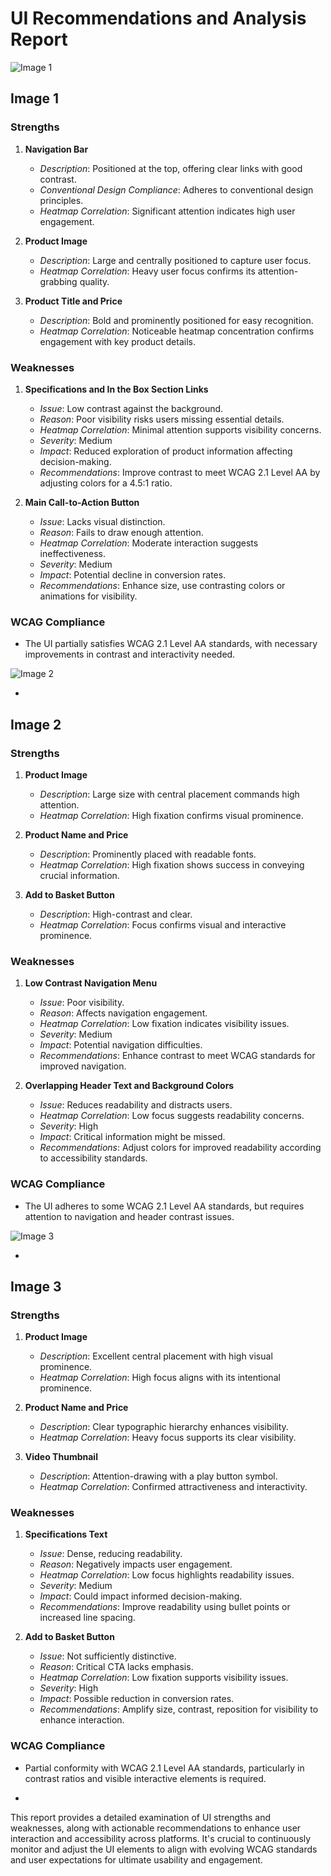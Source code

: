 # UI Recommendations and Analysis Report

![Image 1](heatmaps/p10-1.png)
## Image 1

### Strengths
1. **Navigation Bar**
   - *Description*: Positioned at the top, offering clear links with good contrast.
   - *Conventional Design Compliance*: Adheres to conventional design principles. 
   - *Heatmap Correlation*: Significant attention indicates high user engagement. 

2. **Product Image**
   - *Description*: Large and centrally positioned to capture user focus.
   - *Heatmap Correlation*: Heavy user focus confirms its attention-grabbing quality.

3. **Product Title and Price**
   - *Description*: Bold and prominently positioned for easy recognition.
   - *Heatmap Correlation*: Noticeable heatmap concentration confirms engagement with key product details.

### Weaknesses
1. **Specifications and In the Box Section Links**
   - *Issue*: Low contrast against the background.
   - *Reason*: Poor visibility risks users missing essential details.
   - *Heatmap Correlation*: Minimal attention supports visibility concerns.
   - *Severity*: Medium
   - *Impact*: Reduced exploration of product information affecting decision-making.
   - *Recommendations*: Improve contrast to meet WCAG 2.1 Level AA by adjusting colors for a 4.5:1 ratio.

2. **Main Call-to-Action Button**
   - *Issue*: Lacks visual distinction.
   - *Reason*: Fails to draw enough attention.
   - *Heatmap Correlation*: Moderate interaction suggests ineffectiveness.
   - *Severity*: Medium
   - *Impact*: Potential decline in conversion rates.
   - *Recommendations*: Enhance size, use contrasting colors or animations for visibility.

### WCAG Compliance
- The UI partially satisfies WCAG 2.1 Level AA standards, with necessary improvements in contrast and interactivity needed.




![Image 2](heatmaps/p10-2.png)








































-

## Image 2

### Strengths
1. **Product Image**
   - *Description*: Large size with central placement commands high attention.
   - *Heatmap Correlation*: High fixation confirms visual prominence.

2. **Product Name and Price**
   - *Description*: Prominently placed with readable fonts.
   - *Heatmap Correlation*: High fixation shows success in conveying crucial information.

3. **Add to Basket Button**
   - *Description*: High-contrast and clear.
   - *Heatmap Correlation*: Focus confirms visual and interactive prominence.

### Weaknesses
1. **Low Contrast Navigation Menu**
   - *Issue*: Poor visibility.
   - *Reason*: Affects navigation engagement.
   - *Heatmap Correlation*: Low fixation indicates visibility issues.
   - *Severity*: Medium
   - *Impact*: Potential navigation difficulties.
   - *Recommendations*: Enhance contrast to meet WCAG standards for improved navigation.

2. **Overlapping Header Text and Background Colors**
   - *Issue*: Reduces readability and distracts users.
   - *Heatmap Correlation*: Low focus suggests readability concerns.
   - *Severity*: High
   - *Impact*: Critical information might be missed.
   - *Recommendations*: Adjust colors for improved readability according to accessibility standards.

### WCAG Compliance
- The UI adheres to some WCAG 2.1 Level AA standards, but requires attention to navigation and header contrast issues.


























![Image 3](heatmaps/p10-3.png)















-

## Image 3

### Strengths
1. **Product Image**
   - *Description*: Excellent central placement with high visual prominence.
   - *Heatmap Correlation*: High focus aligns with its intentional prominence.

2. **Product Name and Price**
   - *Description*: Clear typographic hierarchy enhances visibility.
   - *Heatmap Correlation*: Heavy focus supports its clear visibility.

3. **Video Thumbnail**
   - *Description*: Attention-drawing with a play button symbol.
   - *Heatmap Correlation*: Confirmed attractiveness and interactivity.

### Weaknesses
1. **Specifications Text**
   - *Issue*: Dense, reducing readability.
   - *Reason*: Negatively impacts user engagement.
   - *Heatmap Correlation*: Low focus highlights readability issues.
   - *Severity*: Medium
   - *Impact*: Could impact informed decision-making.
   - *Recommendations*: Improve readability using bullet points or increased line spacing.

2. **Add to Basket Button**
   - *Issue*: Not sufficiently distinctive.
   - *Reason*: Critical CTA lacks emphasis.
   - *Heatmap Correlation*: Low fixation supports visibility issues.
   - *Severity*: High
   - *Impact*: Possible reduction in conversion rates.
   - *Recommendations*: Amplify size, contrast, reposition for visibility to enhance interaction.

### WCAG Compliance
- Partial conformity with WCAG 2.1 Level AA standards, particularly in contrast ratios and visible interactive elements is required.









































-

This report provides a detailed examination of UI strengths and weaknesses, along with actionable recommendations to enhance user interaction and accessibility across platforms. It's crucial to continuously monitor and adjust the UI elements to align with evolving WCAG standards and user expectations for ultimate usability and engagement.

